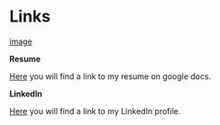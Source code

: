 # Links

[image](https://media-exp1.licdn.com/dms/image/C4D03AQFrKLugPqABiw/profile-displayphoto-shrink_800_800/0/1663128469914?e=1671667200&v=beta&t=m5ldurVIL-pyi6efxOdpNIz3dDJYZDu8tGVBWfmzDpU)

**Resume**

[Here](https://docs.google.com/document/d/10jxKdePfz5-xluvnNKcezScDlSB76Zwa/edit?usp=sharing&ouid=111353653201588883524&rtpof=true&sd=true) you will find a link to my resume on google docs. 

**LinkedIn**

[Here](https://www.linkedin.com/in/corinne-stevens-027429250) you will find a link to my LinkedIn profile. 
